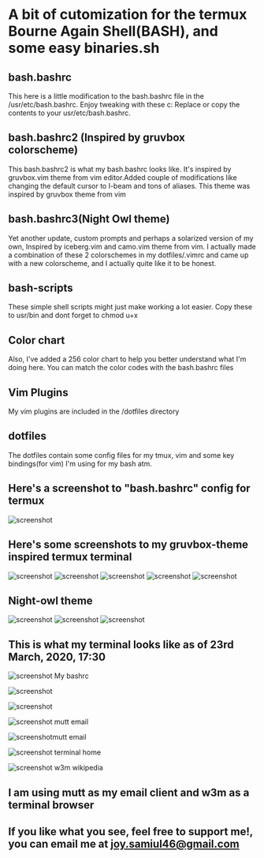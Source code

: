 # A bit of cutomization for the termux Bourne Again Shell(BASH), and some easy binaries.sh

## bash.bashrc 
This here is a little modification to the bash.bashrc file in the /usr/etc/bash.bashrc. Enjoy tweaking with these c:
Replace or copy the contents to your usr/etc/bash.bashrc.

## bash.bashrc2 (Inspired by gruvbox colorscheme)
This bash.bashrc2 is what my bash.bashrc looks like. It's inspired by gruvbox.vim theme from vim editor.Added couple of modifications like changing the default cursor to I-beam and tons of aliases. This theme was inspired by gruvbox theme from vim


## bash.bashrc3(Night Owl theme)
Yet another update, custom prompts and perhaps a solarized version of my own, Inspired by iceberg.vim and camo.vim theme from vim. I actually made a combination of these 2 colorschemes in my dotfiles/.vimrc and came up with a new colorscheme, and I actually quite like it to be honest.

## bash-scripts
These simple shell scripts might just make working a lot easier.
Copy these to usr/bin and dont forget to chmod u+x

## Color chart 
Also, I've added a 256 color chart to help you better understand what I'm doing here. You can match the color codes with the bash.bashrc files

## Vim Plugins
My vim plugins are included in the /dotfiles directory


## dotfiles
The dotfiles contain some config files for my tmux, vim and some key bindings(for vim) I'm using for my bash atm.

  ## Here's a screenshot to "bash.bashrc" config for termux

   ![screenshot](images/Screenshot_2020-01-24-16-51-52.png)


  ## Here's some screenshots to my gruvbox-theme inspired termux terminal

   ![screenshot](1.png)
   ![screenshot](2.png)
   ![screenshot](3.png)
   ![screenshot](4.png)
   ![screenshot](5.png)

  ## Night-owl theme

   ![screenshot](10.png)
   ![screenshot](11.png)
   ![screenshot](12.png)
   
 ## This is what my terminal looks like as of 23rd March, 2020, 17:30
	
  ![screenshot](j1.png) My bashrc
  
  ![screenshot](j2.png)
  
  ![screenshot](j4.png)

  ![screenshot](mutt2.png) mutt email
  
  ![screenshot](mutt.png)mutt email
  
  ![screenshot](home.png) terminal home
  
  ![screenshot](w3m.png) w3m wikipedia
  

 ## I am using mutt as my email client and w3m as a terminal browser
## If you like what you see, feel free to support me!, you can email me at joy.samiul46@gmail.com
